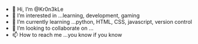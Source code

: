 - 👋 Hi, I’m @Kr0n3kLe
- 👀 I’m interested in ...learning, development, gaming 
- 🌱 I’m currently learning ...python, HTML, CSS, javascript, version control
- 💞️ I’m looking to collaborate on ...
- 📫 How to reach me ...you know if you know 

<!---
Kr0n3kLe/Kr0n3kLe is a ✨ special ✨ repository because its `README.md` (this file) appears on your GitHub profile.
You can click the Preview link to take a look at your changes.
--->
